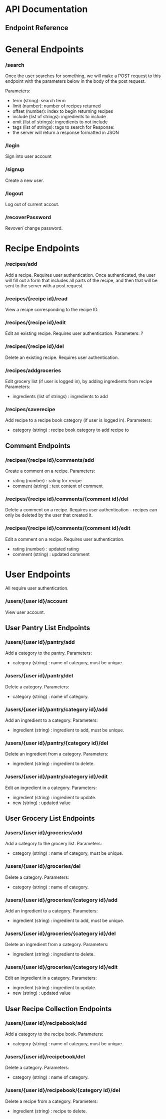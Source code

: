 # API Documentation
## Endpoint Reference

# General Endpoints


### /search
Once the user searches for something, we will make a POST request to this endpoint with the parameters below in the body of the post request.

Parameters:
- term (string): search term
- limit (number): number of recipes returned
- offset (number): index to begin returning recipes
- include (list of strings): ingredients to include
- omit (list of strings): ingredients to not include
- tags (list of strings): tags to search for
Response:
- the server will return a response formatted in JSON



### /login
Sign into user account
### /signup
Create a new user.

### /logout
Log out of current accout.
### /recoverPassword
Revover/ change password.


# Recipe Endpoints

### /recipes/add
Add a recipe. Requires user authentication. Once authenticated, the user will fill out a form that includes all parts of the recipe, and then that will be sent to the server with a post request. 

### /recipes/{recipe id}/read 
View a recipe corresponding to the recipe ID.
### /recipes/{recipe id}/edit
Edit an existing recipe. Requires user authentication.
Parameters: ?
### /recipes/{recipe id}/del
Delete an existing recipe. Requires user authentication.
### /recipes/addgroceries
Edit grocery list (if user is logged in), by adding ingredients from recipe
Parameters:
- ingredients (list of strings) : ingredients to add
### /recipes/saverecipe
Add recipe to a recipe book category (if user is logged in).
Parameters:
- category (string) : recipe book category to add recipe to

## Comment Endpoints

### /recipes/{recipe id}/comments/add
Create a comment on a recipe.
Parameters:
- rating (number) : rating for recipe
- comment (string) : text content of comment
### /recipes/{recipe id}/comments/{comment id}/del
Delete a comment on a recipe. Requires user authentication - recipes can only be deleted by the user that created it.
### /recipes/{recipe id}/comments/{comment id}/edit
Edit a comment on a recipe. Requires user authentication.
- rating (number) : updated rating
- comment (string) : updated comment

# User Endpoints
All require user authentication.

### /users/{user id}/account
View user account.

## User Pantry List Endpoints

### /users/{user id}/pantry/add
Add a category to the pantry.
Parameters:
- category (string) : name of category, must be unique.
### /users/{user id}/pantry/del
Delete a category.
Parameters:
- category (string) : name of category.
### /users/{user id}/pantry/category id}/add
Add an ingredient to a category.
Parameters:
- ingredient (string) : ingredient to add, must be unique.
### /users/{user id}/pantry/{category id}/del
Delete an ingredient from a category.
Parameters:
- ingredient (string) : ingredient to delete.
### /users/{user id}/pantry/category id}/edit
Edit an ingredient in a category.
Parameters:
- ingredient (string) : ingredient to update.
- new (string) : updated value

## User Grocery List Endpoints

### /users/{user id}/groceries/add
Add a category to the grocery list.
Parameters:
- category (string) : name of category, must be unique.
### /users/{user id}/groceries/del
Delete a category.
Parameters:
- category (string) : name of category.
### /users/{user id}/groceries/{category id}/add
Add an ingredient to a category.
Parameters:
- ingredient (string) : ingredient to add, must be unique.
### /users/{user id}/groceries/{category id}/del
Delete an ingredient from a category.
Parameters:
- ingredient (string) : ingredient to delete.
### /users/{user id}/groceries/{category id}/edit
Edit an ingredient in a category.
Parameters:
- ingredient (string) : ingredient to update.
- new (string) : updated value

## User Recipe Collection Endpoints

### /users/{user id}/recipebook/add
Add a category to the recipe book.
Parameters:
- category (string) : name of category, must be unique.
### /users/{user id}/recipebook/del
Delete a category.
Parameters:
- category (string) : name of category.
### /users/{user id}/recipebook/{category id}/del
Delete a recipe from a category.
Parameters:
- ingredient (string) : recipe to delete.
